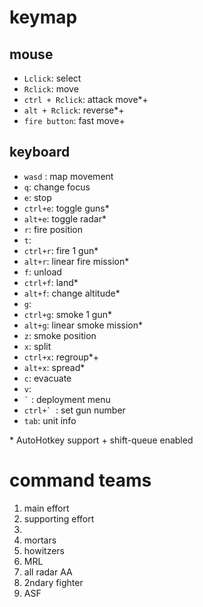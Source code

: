 # keymap
## mouse
* `Lclick`: select
* `Rclick`: move
* `ctrl + Rclick`: attack move*+
* `alt + Rclick`: reverse*+
* `fire button`: fast move+

## keyboard
* `wasd` : map movement
* `q`: change focus
* `e`: stop
* `ctrl+e`: toggle guns*
* `alt+e`: toggle radar*
* `r`: fire position
* `t`: 
* `ctrl+r`: fire 1 gun*
* `alt+r`: linear fire mission*
* `f`: unload
* `ctrl+f`: land*
* `alt+f`: change altitude*
* `g`: 
* `ctrl+g`: smoke 1 gun*
* `alt+g`: linear smoke mission*
* `z`: smoke position
* `x`: split
* `ctrl+x`: regroup*+
* `alt+x`: spread*
* `c`: evacuate
* `v`:  
* `` ` `` : deployment menu
* ``ctrl+` ``: set gun number
* `tab`: unit info

\* AutoHotkey support
\+ shift-queue enabled

# command teams
1. main effort
2. supporting effort
3. 
4. mortars
5. howitzers
6. MRL
7. all radar AA
9. 2ndary fighter
0. ASF